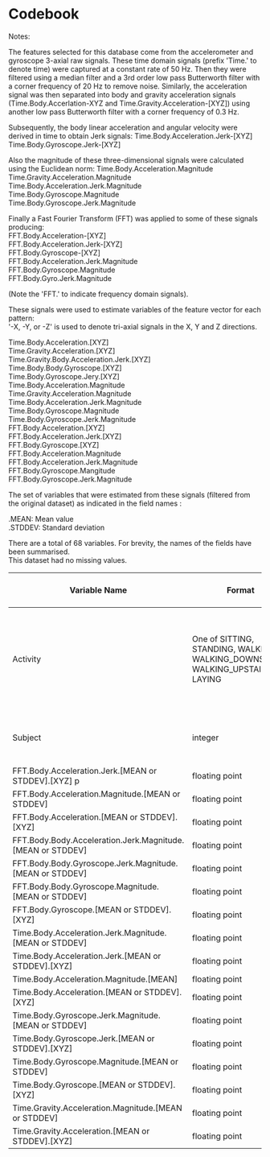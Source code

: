 Codebook
========

Notes:

The features selected for this database come from the accelerometer and gyroscope 3-axial raw signals. These time domain signals (prefix 'Time.' to denote time) were captured at a constant rate of 50 Hz. Then they were filtered using a median filter and a 3rd order low pass Butterworth filter with a corner frequency of 20 Hz to remove noise. Similarly, the acceleration signal was then separated into body and gravity acceleration signals (Time.Body.Accerlation-XYZ and Time.Gravity.Acceleration-[XYZ]) using another low pass Butterworth filter with a corner frequency of 0.3 Hz. 

Subsequently, the body linear acceleration and angular velocity were derived in time to obtain Jerk signals:
Time.Body.Acceleration.Jerk-[XYZ]  
Time.Body.Gyroscope.Jerk-[XYZ]  

Also the magnitude of these three-dimensional signals were calculated using the Euclidean norm:   Time.Body.Acceleration.Magnitude  
Time.Gravity.Acceleration.Magnitude  
Time.Body.Acceleration.Jerk.Magnitude  
Time.Body.Gyroscope.Magnitude  
Time.Body.Gyroscope.Jerk.Magnitude  

Finally a Fast Fourier Transform (FFT) was applied to some of these signals producing:  
FFT.Body.Acceleration-[XYZ]  
FFT.Body.Acceleration.Jerk-[XYZ]  
FFT.Body.Gyroscope-[XYZ]  
FFT.Body.Acceleration.Jerk.Magnitude  
FFT.Body.Gyroscope.Magnitude  
FFT.Body.Gyro.Jerk.Magnitude  

(Note the 'FFT.' to indicate frequency domain signals). 

These signals were used to estimate variables of the feature vector for each pattern:  
'-X, -Y, or -Z' is used to denote tri-axial signals in the X, Y and Z directions.

Time.Body.Acceleration.[XYZ]  
Time.Gravity.Acceleration.[XYZ]  
Time.Gravity.Body.Acceleration.Jerk.[XYZ]  
Time.Body.Body.Gyroscope.[XYZ]  
Time.Body.Gyroscope.Jery.[XYZ]  
Time.Body.Acceleration.Magnitude  
Time.Gravity.Acceleration.Magnitude  
Time.Body.Acceleration.Jerk.Magnitude  
Time.Body.Gyroscope.Magnitude  
Time.Body.Gyroscope.Jerk.Magnitude  
FFT.Body.Acceleration.[XYZ]  
FFT.Body.Acceleration.Jerk.[XYZ]  
FFT.Body.Gyroscope.[XYZ]  
FFT.Body.Acceleration.Magnitude  
FFT.Body.Acceleration.Jerk.Magnitude  
FFT.Body.Gyroscope.Mangitude  
FFT.Body.Gyroscope.Jerk.Magnitude  

The set of variables that were estimated from these signals (filtered from the original dataset) as indicated in the field names :  

.MEAN: Mean value  
.STDDEV: Standard deviation  

There are a total of 68 variables. For brevity, the names of the fields have been summarised.  
This dataset had no missing values.


|Variable Name | Format | Variable Label | Valid range | Value for missing | Value for inapplicable |
---------------|--------|----------------|-------------|-------------------|------------------------|
|Activity| One of SITTING, STANDING, WALKING, WALKING_DOWNSTAIRS, WALKING_UPSTAIRS, LAYING | A description of the activity the subject was enganing in in the time domain | SITTING, STANDiNG, WALKING, WALKING_DOWNSTAIRS, WALKING_UPSTAIRS, LAYING | NA | NA |
|Subject|   integer |   A unique number indicating a given subject   |   1-30 | NA | NA |       
|FFT.Body.Acceleration.Jerk.[MEAN or STDDEV].[XYZ] p     | floating point | See Notes.           | 1.0 to -1.0 | NA     |   NA       |                   
|FFT.Body.Acceleration.Magnitude.[MEAN or STDDEV]      | floating point | See Notes.               | 1.0 to -1.0 | NA     |   NA       |                   
|FFT.Body.Acceleration.[MEAN or STDDEV].[XYZ]      | floating point | See Notes.               | 1.0 to -1.0 | NA     |   NA       |                   
|FFT.Body.Body.Acceleration.Jerk.Magnitude.[MEAN or STDDEV]      | floating point | See Notes.               | 1.0 to -1.0 | NA     |   NA       |                   
|FFT.Body.Body.Gyroscope.Jerk.Magnitude.[MEAN or STDDEV]      | floating point |  See Notes.              | 1.0 to -1.0 | NA     |   NA       |                   
|FFT.Body.Body.Gyroscope.Magnitude.[MEAN or STDDEV]      | floating point | See Notes.               | 1.0 to -1.0 | NA     |   NA       |                   
|FFT.Body.Gyroscope.[MEAN or STDDEV].[XYZ]      | floating point |  See Notes.              | 1.0 to -1.0 | NA     |   NA       |                   
|Time.Body.Acceleration.Jerk.Magnitude.[MEAN or STDDEV]      | floating point | See Notes.               | 1.0 to -1.0 | NA     |   NA       |                   
|Time.Body.Acceleration.Jerk.[MEAN or STDDEV].[XYZ]       | floating point |  See Notes.              | 1.0 to -1.0 | NA     |   NA       |                   
|Time.Body.Acceleration.Magnitude.[MEAN]       | floating point | See Notes.               | 1.0 to -1.0 | NA     |   NA       |                   
|Time.Body.Acceleration.[MEAN or STDDEV].[XYZ] | floating point | See Notes.               | 1.0 to -1.0 | NA     |   NA       |                   
|Time.Body.Gyroscope.Jerk.Magnitude.[MEAN or STDDEV]      | floating point |  See Notes.              | 1.0 to -1.0 | NA     |   NA       |                   
|Time.Body.Gyroscope.Jerk.[MEAN or STDDEV].[XYZ]      | floating point |  See Notes.              | 1.0 to -1.0 | NA     |   NA       |                   
|Time.Body.Gyroscope.Magnitude.[MEAN or STDDEV]       | floating point |  See Notes.              | 1.0 to -1.0 | NA     |   NA       |                   
|Time.Body.Gyroscope.[MEAN or STDDEV].[XYZ]        | floating point | See Notes.               | 1.0 to -1.0 | NA     |   NA       |                                   
|Time.Gravity.Acceleration.Magnitude.[MEAN or STDDEV]        | floating point | See Notes.               | 1.0 to -1.0 | NA     |   NA       |                        
|Time.Gravity.Acceleration.[MEAN or STDDEV].[XYZ]        | floating point |   See Notes.             | 1.0 to -1.0 | NA     |   NA       |                               
